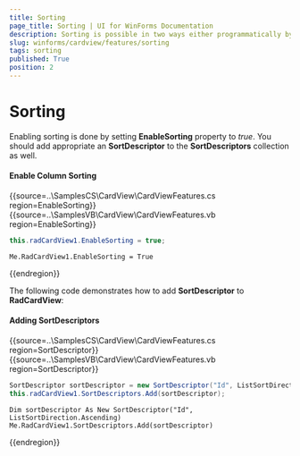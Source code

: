 ```yaml
---
title: Sorting
page_title: Sorting | UI for WinForms Documentation
description: Sorting is possible in two ways either programmatically by adding the appropriate SortDescriptor to the SortDescriptors collection of RadCardView.
slug: winforms/cardview/features/sorting
tags: sorting
published: True
position: 2
---
```


# Sorting

Enabling sorting is done by setting __EnableSorting__ property to *true*. You should add appropriate  an __SortDescriptor__ to the __SortDescriptors__ collection as well.

#### Enable Column Sorting

{{source=..\SamplesCS\CardView\CardViewFeatures.cs region=EnableSorting}} 
{{source=..\SamplesVB\CardView\CardViewFeatures.vb region=EnableSorting}} 

````C#
this.radCardView1.EnableSorting = true;

````
````VB.NET
Me.RadCardView1.EnableSorting = True

````

{{endregion}} 

The following code demonstrates how to add __SortDescriptor__ to __RadCardView__:

#### Adding SortDescriptors

{{source=..\SamplesCS\CardView\CardViewFeatures.cs region=SortDescriptor}} 
{{source=..\SamplesVB\CardView\CardViewFeatures.vb region=SortDescriptor}} 

````C#
SortDescriptor sortDescriptor = new SortDescriptor("Id", ListSortDirection.Ascending);
this.radCardView1.SortDescriptors.Add(sortDescriptor);

````
````VB.NET
Dim sortDescriptor As New SortDescriptor("Id", ListSortDirection.Ascending)
Me.RadCardView1.SortDescriptors.Add(sortDescriptor)

````

{{endregion}}

